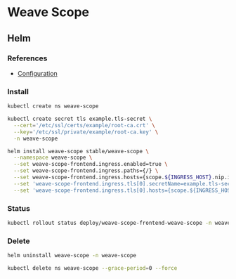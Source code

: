 # Weave Scope

## Helm

### References

- [Configuration](https://github.com/helm/charts/tree/master/stable/weave-scope#configuration)

### Install

```sh
kubectl create ns weave-scope
```

```sh
kubectl create secret tls example.tls-secret \
  --cert='/etc/ssl/certs/example/root-ca.crt' \
  --key='/etc/ssl/private/example/root-ca.key' \
  -n weave-scope
```

```sh
helm install weave-scope stable/weave-scope \
  --namespace weave-scope \
  --set weave-scope-frontend.ingress.enabled=true \
  --set weave-scope-frontend.ingress.paths={/} \
  --set weave-scope-frontend.ingress.hosts={scope.${INGRESS_HOST}.nip.io} \
  --set 'weave-scope-frontend.ingress.tls[0].secretName=example.tls-secret' \
  --set 'weave-scope-frontend.ingress.tls[0].hosts={scope.${INGRESS_HOST}.nip.io}'
```

### Status

```sh
kubectl rollout status deploy/weave-scope-frontend-weave-scope -n weave-scope
```

### Delete

```sh
helm uninstall weave-scope -n weave-scope

kubectl delete ns weave-scope --grace-period=0 --force
```
